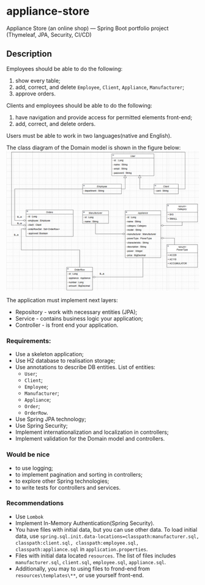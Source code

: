 # appliance-store
Appliance Store (an online shop) — Spring Boot portfolio project (Thymeleaf, JPA, Security, CI/CD)

## Description

Employees should be able to do the following:
1. show every table;
2. add, correct, and delete `Employee`, `Client`, `Appliance`, `Manufacturer`;
3. approve orders.

Clients and employees should be able to do the following:
1. have navigation and provide access for permitted elements front-end;
2. add, correct, and delete orders.

Users must be able to work in two languages(native and English).

The class diagram of the Domain model is shown in the figure below:
![db_scheme.png](db_scheme.png)

The application must implement next layers:
* Repository - work with necessary entities (JPA);
* Service - contains business logic your application;
* Controller - is front end your application.

### Requirements:
* Use a skeleton application;
* Use H2 database to realisation storage;
* Use annotations to describe DB entities. List of entities:
    * `User`;
    * `Client`;
    * `Employee`;
    * `Manufacturer`;
    * `Appliance`;
    * `Order`;
    * `OrderRow`.
* Use Spring JPA technology;
* Use Spring Security;
* Implement internationalization and localization in controllers;
* Implement validation for the Domain model and controllers.

### Would be nice
* to use logging;
* to implement pagination and sorting in controllers;
* to explore other Spring technologies;
* to write tests for controllers and services.

### Recommendations
* Use `Lombok`
* Implement In-Memory Authentication(Spring Security).
* You have files with initial data, but you can use other data.
  To load initial data, use
  `spring.sql.init.data-locations=classpath:manufacturer.sql, classpath:client.sql, classpath:employee.sql, classpath:appliance.sql`
  in `application.properties`.
* Files with initial data located `resources`. The list of files includes `manufacturer.sql`, `client.sql`, `employee.sql`, `appliance.sql`.
* Additionally, you may to using files to frond-end from `resources\templates\**`, or use yourself front-end.
